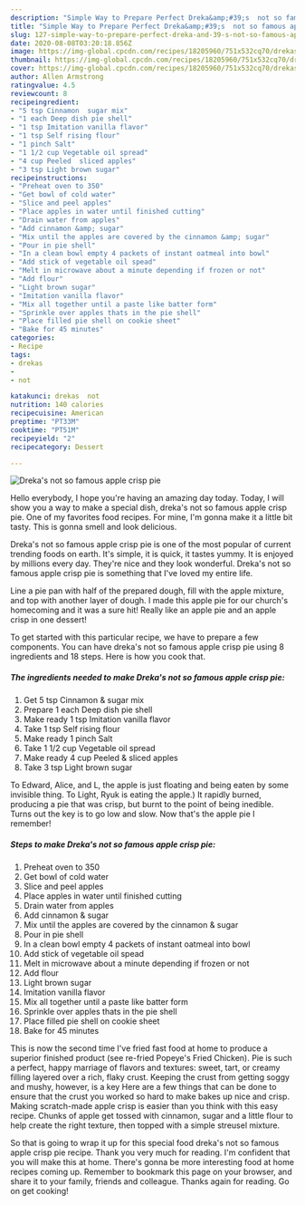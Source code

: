 ```yaml
---
description: "Simple Way to Prepare Perfect Dreka&amp;#39;s  not so famous apple crisp pie"
title: "Simple Way to Prepare Perfect Dreka&amp;#39;s  not so famous apple crisp pie"
slug: 127-simple-way-to-prepare-perfect-dreka-and-39-s-not-so-famous-apple-crisp-pie
date: 2020-08-08T03:20:18.856Z
image: https://img-global.cpcdn.com/recipes/18205960/751x532cq70/drekas-not-so-famous-apple-crisp-pie-recipe-main-photo.jpg
thumbnail: https://img-global.cpcdn.com/recipes/18205960/751x532cq70/drekas-not-so-famous-apple-crisp-pie-recipe-main-photo.jpg
cover: https://img-global.cpcdn.com/recipes/18205960/751x532cq70/drekas-not-so-famous-apple-crisp-pie-recipe-main-photo.jpg
author: Allen Armstrong
ratingvalue: 4.5
reviewcount: 8
recipeingredient:
- "5 tsp Cinnamon  sugar mix"
- "1 each Deep dish pie shell"
- "1 tsp Imitation vanilla flavor"
- "1 tsp Self rising flour"
- "1 pinch Salt"
- "1 1/2 cup Vegetable oil spread"
- "4 cup Peeled  sliced apples"
- "3 tsp Light brown sugar"
recipeinstructions:
- "Preheat oven to 350"
- "Get bowl of cold water"
- "Slice and peel apples"
- "Place apples in water until finished cutting"
- "Drain water from apples"
- "Add cinnamon &amp; sugar"
- "Mix until the apples are covered by the cinnamon &amp; sugar"
- "Pour in pie shell"
- "In a clean bowl empty 4 packets of instant oatmeal into bowl"
- "Add stick of vegetable oil spead"
- "Melt in microwave about a minute depending if frozen or not"
- "Add flour"
- "Light brown sugar"
- "Imitation vanilla flavor"
- "Mix all together until a paste like batter form"
- "Sprinkle over apples thats in the pie shell"
- "Place filled pie shell on cookie sheet"
- "Bake for 45 minutes"
categories:
- Recipe
tags:
- drekas
- 
- not

katakunci: drekas  not 
nutrition: 140 calories
recipecuisine: American
preptime: "PT33M"
cooktime: "PT51M"
recipeyield: "2"
recipecategory: Dessert

---
```



![Dreka&#39;s  not so famous apple crisp pie](https://img-global.cpcdn.com/recipes/18205960/751x532cq70/drekas-not-so-famous-apple-crisp-pie-recipe-main-photo.jpg)

Hello everybody, I hope you're having an amazing day today. Today, I will show you a way to make a special dish, dreka&#39;s  not so famous apple crisp pie. One of my favorites food recipes. For mine, I'm gonna make it a little bit tasty. This is gonna smell and look delicious.

Dreka&#39;s  not so famous apple crisp pie is one of the most popular of current trending foods on earth. It's simple, it is quick, it tastes yummy. It is enjoyed by millions every day. They're nice and they look wonderful. Dreka&#39;s  not so famous apple crisp pie is something that I've loved my entire life.

Line a pie pan with half of the prepared dough, fill with the apple mixture, and top with another layer of dough. I made this apple pie for our church&#39;s homecoming and it was a sure hit! Really like an apple pie and an apple crisp in one dessert!


To get started with this particular recipe, we have to prepare a few components. You can have dreka&#39;s  not so famous apple crisp pie using 8 ingredients and 18 steps. Here is how you cook that.

##### The ingredients needed to make Dreka&#39;s  not so famous apple crisp pie:

1. Get 5 tsp Cinnamon &amp; sugar mix
1. Prepare 1 each Deep dish pie shell
1. Make ready 1 tsp Imitation vanilla flavor
1. Take 1 tsp Self rising flour
1. Make ready 1 pinch Salt
1. Take 1 1/2 cup Vegetable oil spread
1. Make ready 4 cup Peeled &amp; sliced apples
1. Take 3 tsp Light brown sugar


To Edward, Alice, and L, the apple is just floating and being eaten by some invisible thing. To Light, Ryuk is eating the apple.) It rapidly burned, producing a pie that was crisp, but burnt to the point of being inedible. Turns out the key is to go low and slow. Now that&#39;s the apple pie I remember! 

##### Steps to make Dreka&#39;s  not so famous apple crisp pie:

1. Preheat oven to 350
1. Get bowl of cold water
1. Slice and peel apples
1. Place apples in water until finished cutting
1. Drain water from apples
1. Add cinnamon &amp; sugar
1. Mix until the apples are covered by the cinnamon &amp; sugar
1. Pour in pie shell
1. In a clean bowl empty 4 packets of instant oatmeal into bowl
1. Add stick of vegetable oil spead
1. Melt in microwave about a minute depending if frozen or not
1. Add flour
1. Light brown sugar
1. Imitation vanilla flavor
1. Mix all together until a paste like batter form
1. Sprinkle over apples thats in the pie shell
1. Place filled pie shell on cookie sheet
1. Bake for 45 minutes


This is now the second time I&#39;ve fried fast food at home to produce a superior finished product (see re-fried Popeye&#39;s Fried Chicken). Pie is such a perfect, happy marriage of flavors and textures: sweet, tart, or creamy filling layered over a rich, flaky crust. Keeping the crust from getting soggy and mushy, however, is a key Here are a few things that can be done to ensure that the crust you worked so hard to make bakes up nice and crisp. Making scratch-made apple crisp is easier than you think with this easy recipe. Chunks of apple get tossed with cinnamon, sugar and a little flour to help create the right texture, then topped with a simple streusel mixture. 

So that is going to wrap it up for this special food dreka&#39;s  not so famous apple crisp pie recipe. Thank you very much for reading. I'm confident that you will make this at home. There's gonna be more interesting food at home recipes coming up. Remember to bookmark this page on your browser, and share it to your family, friends and colleague. Thanks again for reading. Go on get cooking!
